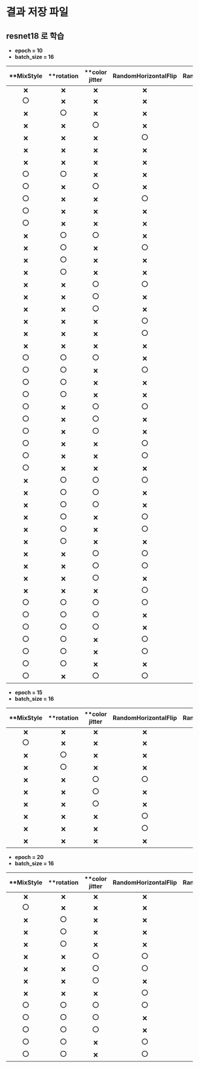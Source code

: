 # 결과 저장 파일 

## resnet18 로 학습



* **epoch = 10**
* **batch_size = 16**

|**MixStyle|**rotation|**color jitter|RandomHorizontalFlip|RandomVerticalFlip|RandomGrayscale|평균 acc|
|:------:|:---:|:---:|:---:|:---:|:---:|:---:|
|❌|❌|❌|❌|❌|❌|0.7559|
|⭕|❌|❌|❌|❌|❌|0.6373|
|❌|⭕|❌|❌|❌|❌|0.8022|
|❌|❌|⭕|❌|❌|❌|0.8624|
|❌|❌|❌|⭕|❌|❌|0.8927|
|❌|❌|❌|❌|⭕|❌|0.8704|
|❌|❌|❌|❌|❌|⭕|0.8657|
|⭕|⭕|❌|❌|❌|❌|0.7467|
|⭕|❌|⭕|❌|❌|❌|0.8627|
|⭕|❌|❌|⭕|❌|❌|0.8017|
|⭕|❌|❌|❌|⭕|❌|0.8148|
|⭕|❌|❌|❌|❌|⭕|0.8472|
|❌|⭕|⭕|❌|❌|❌|0.7806|
|❌|⭕|❌|⭕|❌|❌|0.8800|
|❌|⭕|❌|❌|⭕|❌|0.8752|
|❌|⭕|❌|❌|❌|⭕|0.7978|
|❌|❌|⭕|⭕|❌|❌|0.8630|
|❌|❌|⭕|❌|⭕|❌|0.8288|
|❌|❌|⭕|❌|❌|⭕|0.8407|
|❌|❌|❌|⭕|⭕|❌|0.8915|
|❌|❌|❌|⭕|❌|⭕|0.9161|
|❌|❌|❌|❌|⭕|⭕|0.9152|
|⭕|⭕|⭕|❌|❌|❌|0.8010|
|⭕|⭕|❌|⭕|❌|❌|0.9022|
|⭕|⭕|❌|❌|⭕|❌|0.8745|
|⭕|⭕|❌|❌|❌|⭕|0.7646|
|⭕|❌|⭕|⭕|❌|❌|0.8557|
|⭕|❌|⭕|❌|⭕|❌|0.7966|
|⭕|❌|⭕|❌|❌|⭕|0.8691|
|⭕|❌|❌|⭕|⭕|❌|0.9057|
|⭕|❌|❌|⭕|❌|⭕|0.8973|
|⭕|❌|❌|❌|⭕|⭕|0.8392|
|❌|⭕|⭕|⭕|❌|❌|0.8641|
|❌|⭕|⭕|❌|⭕|❌|0.8346|
|❌|⭕|⭕|❌|❌|⭕|0.8049|
|❌|⭕|❌|⭕|⭕|❌|0.9071|
|❌|⭕|❌|⭕|❌|⭕|0.9013|
|❌|⭕|❌|❌|⭕|⭕|0.8661|
|❌|❌|⭕|⭕|⭕|❌|0.8649|
|❌|❌|⭕|⭕|❌|⭕|0.8557|
|❌|❌|⭕|❌|⭕|⭕|0.8272|
|❌|❌|❌|⭕|⭕|⭕|**0.9306**|
|⭕|⭕|⭕|⭕|❌|❌|0.8513|
|⭕|⭕|⭕|❌|⭕|❌|0.8330|
|⭕|⭕|⭕|❌|❌|⭕|0.7667|
|⭕|⭕|❌|⭕|⭕|❌|0.8975|
|⭕|⭕|❌|⭕|❌|⭕|0.9087|
|⭕|⭕|❌|❌|⭕|⭕|0.8416|
|⭕|❌|⭕|⭕|⭕|❌|0.8662|


* **epoch = 15**
* **batch_size = 16**

|**MixStyle|**rotation|**color jitter|RandomHorizontalFlip|RandomVerticalFlip|RandomGrayscale|평균 acc|
|:---:|:---:|:---:|:---:|:---:|:---:|:---:|
|❌|❌|❌|❌|❌|❌|0.7323|
|⭕|❌|❌|❌|❌|❌|0.7497|
|❌|⭕|❌|❌|⭕|❌|0.8841|
|❌|⭕|❌|❌|❌|⭕|0.9137|
|❌|❌|⭕|⭕|❌|❌|0.8399|
|❌|❌|⭕|❌|⭕|❌|0.8309|
|❌|❌|⭕|❌|❌|⭕|0.8580|
|❌|❌|❌|⭕|⭕|❌|**0.9237**|
|❌|❌|❌|⭕|❌|⭕|0.9089|
|❌|❌|❌|❌|⭕|⭕|0.9156|



* **epoch = 20**
* **batch_size = 16**

|**MixStyle|**rotation|**color jitter|RandomHorizontalFlip|RandomVerticalFlip|RandomGrayscale|평균 acc|
|:---:|:---:|:---:|:---:|:---:|:---:|:---:|
|❌|❌|❌|❌|❌|❌|0.7949|
|⭕|❌|❌|❌|❌|❌|0.7055|
|❌|⭕|❌|❌|⭕|❌|0.9063|
|❌|⭕|❌|❌|❌|⭕|0.9092|
|❌|⭕|❌|❌|⭕|⭕|0.9039|
|❌|❌|⭕|⭕|⭕|❌|0.8735|
|❌|❌|⭕|⭕|❌|⭕|0.8750|
|❌|❌|⭕|❌|⭕|⭕|0.8673|
|❌|❌|❌|⭕|⭕|⭕|**0.9479**|
|⭕|⭕|⭕|⭕|❌|❌|0.8219|
|⭕|⭕|⭕|❌|⭕|❌|0.8345|
|⭕|⭕|⭕|❌|❌|⭕|0.8260|
|⭕|⭕|❌|⭕|⭕|❌|0.9010|
|⭕|⭕|❌|⭕|❌|⭕|0.9081|

